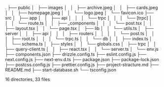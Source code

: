 .
├── public
│   ├── images
│   │   ├── archive.jpeg
│   │   ├── cards.jpeg
│   │   ├── homepage.jpeg
│   │   └── logo.jpeg
│   └── favicon.ico
├── src
│   ├── app
│   │   ├── api
│   │   │   └── trpc
│   │   │       └── [trpc]
│   │   │           └── route.ts
│   │   ├── _components
│   │   │   └── post.tsx
│   │   ├── layout.tsx
│   │   └── page.tsx
│   ├── lib
│   │   └── utils.ts
│   ├── server
│   │   ├── api
│   │   │   ├── routers
│   │   │   │   └── post.ts
│   │   │   ├── root.ts
│   │   │   └── trpc.ts
│   │   └── db
│   │       ├── index.ts
│   │       └── schema.ts
│   ├── styles
│   │   └── globals.css
│   ├── trpc
│   │   ├── query-client.ts
│   │   ├── react.tsx
│   │   └── server.ts
│   └── env.js
├── components.json
├── drizzle.config.ts
├── eslint.config.js
├── next.config.js
├── next-env.d.ts
├── package.json
├── package-lock.json
├── postcss.config.js
├── prettier.config.js
├── project-stracture.md
├── README.md
├── start-database.sh
└── tsconfig.json

16 directories, 33 files
